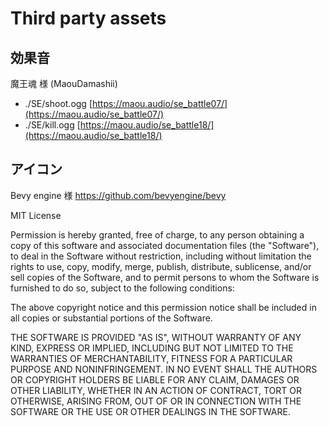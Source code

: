 # Third party assets

## 効果音

魔王魂 様 (MaouDamashii)

- ./SE/shoot.ogg [https://maou.audio/se_battle07/](https://maou.audio/se_battle07/)
- ./SE/kill.ogg [https://maou.audio/se_battle18/](https://maou.audio/se_battle18/)

## アイコン

Bevy engine 様
https://github.com/bevyengine/bevy

MIT License

Permission is hereby granted, free of charge, to any person obtaining a copy
of this software and associated documentation files (the "Software"), to deal
in the Software without restriction, including without limitation the rights
to use, copy, modify, merge, publish, distribute, sublicense, and/or sell
copies of the Software, and to permit persons to whom the Software is
furnished to do so, subject to the following conditions:

The above copyright notice and this permission notice shall be included in all
copies or substantial portions of the Software.

THE SOFTWARE IS PROVIDED "AS IS", WITHOUT WARRANTY OF ANY KIND, EXPRESS OR
IMPLIED, INCLUDING BUT NOT LIMITED TO THE WARRANTIES OF MERCHANTABILITY,
FITNESS FOR A PARTICULAR PURPOSE AND NONINFRINGEMENT. IN NO EVENT SHALL THE
AUTHORS OR COPYRIGHT HOLDERS BE LIABLE FOR ANY CLAIM, DAMAGES OR OTHER
LIABILITY, WHETHER IN AN ACTION OF CONTRACT, TORT OR OTHERWISE, ARISING FROM,
OUT OF OR IN CONNECTION WITH THE SOFTWARE OR THE USE OR OTHER DEALINGS IN THE
SOFTWARE.

